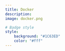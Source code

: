 ```yaml
---
title: Docker
description: 
image: docker.png

# Badge style
style:
    background: "#1C63ED"
    color: "#fff"
---
```

